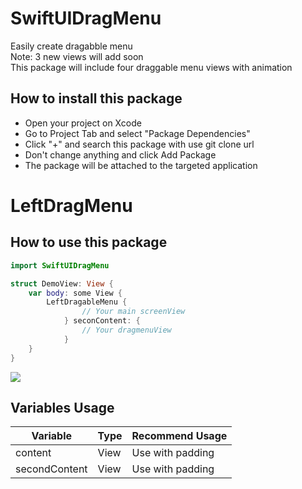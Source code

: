 # SwiftUIDragMenu

<p>
Easily create dragabble menu <br>
Note: 3 new views will add soon <br>
This package will include four draggable menu views with animation
</p>

## How to install this package 

+ Open your project on Xcode
+ Go to Project Tab and select "Package Dependencies"
+ Click "+" and search this package with use git clone url
+ Don't change anything and click Add Package
+ The package will be attached to the targeted application

# LeftDragMenu

## How to use this package

```swift
import SwiftUIDragMenu

struct DemoView: View {
    var body: some View {
        LeftDragableMenu {
                // Your main screenView
            } seconContent: {
                // Your dragmenuView
            }
    }
}
```

<img src="https://github.com/devmehmetates/SwiftUIDragMenu/blob/main/Sources/Resources/Ekran-Kayd%C4%B1-2021-11-15-17.08.22.gif">

## Variables Usage

| Variable | Type | Recommend Usage |
| -------- | ---- | --------------- |
| content | View | Use with padding |
| secondContent | View | Use with padding |

